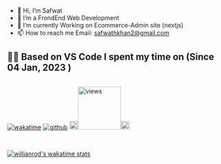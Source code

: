 - 👋 Hi, I’m Safwat
- 👀 I’m a FrondEnd Web Development
- 🌱 I’m currently Working on Ecommerce-Admin site (nextjs) 
- 📫 How to reach me Email: safwathkhan2@gmail.com
<!-- - 💞️ I’m looking to collaborate on ... -->

<!---
SAF2k/SAF2k is a ✨ special ✨ repository because its `README.md` (this file) appears on your GitHub profile.
You can click the Preview link to take a look at your changes.

CV link - https://www.canva.com/design/DAFZ5zqw6S0/t4pLrbk88dW6OEOXFI2CwA/view?utm_content=DAFZ5zqw6S0&utm_campaign=designshare&utm_medium=link2&utm_source=sharebutton
--->

## 👨‍💻 Based on VS Code I spent my time on (Since 04 Jan, 2023 )
<div style="display: flex;">


[![wakatime](https://wakatime.com/badge/user/6ad2a5db-a1e5-4a94-8820-104645c6ad68.svg)](https://wakatime.com/@5b325b0c-e882-4d81-bc06-c8b5d9a35008)
[![github](https://img.shields.io/github/followers/anisAronno?logo=github&style=plastic)](https://github.com/SAF2k?tab=followers)
<img src="https://media.giphy.com/media/iY8CRBdQXODJSCERIr/giphy.gif" width="20px"><a href="https://github.com/anisAronno"><img alt="views" title="Github views" src="https://komarev.com/ghpvc/?username=anisAronno&style=plastic&color=blueviolet" width="100"/></a><img src="https://media.giphy.com/media/iY8CRBdQXODJSCERIr/giphy.gif" width="20px">

</div>
<br/>

[![willianrod's wakatime stats](https://github-readme-stats.vercel.app/api/wakatime?username=anisAronno&layout=compact&theme=radical&count_private=true)](https://github.com/anisAronno)
